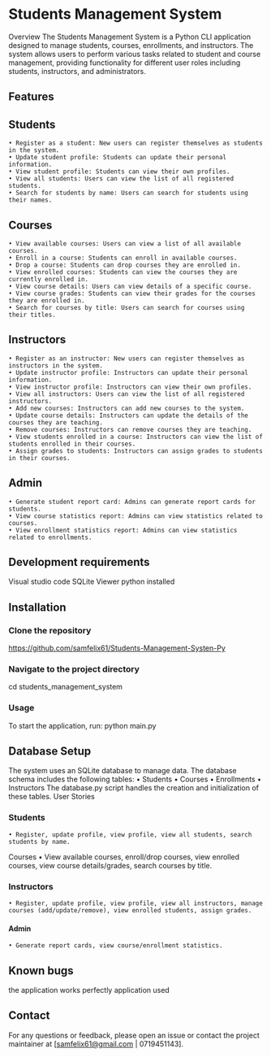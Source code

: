 # Students Management System

Overview
The Students Management System is a Python CLI application designed to manage students, courses, enrollments, and instructors. The system allows users to perform various tasks related to student and course management, providing functionality for different user roles including students, instructors, and administrators.

## Features

## Students

    • Register as a student: New users can register themselves as students in the system.
    • Update student profile: Students can update their personal information.
    • View student profile: Students can view their own profiles.
    • View all students: Users can view the list of all registered students.
    • Search for students by name: Users can search for students using their names.

## Courses

    • View available courses: Users can view a list of all available courses.
    • Enroll in a course: Students can enroll in available courses.
    • Drop a course: Students can drop courses they are enrolled in.
    • View enrolled courses: Students can view the courses they are currently enrolled in.
    • View course details: Users can view details of a specific course.
    • View course grades: Students can view their grades for the courses they are enrolled in.
    • Search for courses by title: Users can search for courses using their titles.

## Instructors

    • Register as an instructor: New users can register themselves as instructors in the system.
    • Update instructor profile: Instructors can update their personal information.
    • View instructor profile: Instructors can view their own profiles.
    • View all instructors: Users can view the list of all registered instructors.
    • Add new courses: Instructors can add new courses to the system.
    • Update course details: Instructors can update the details of the courses they are teaching.
    • Remove courses: Instructors can remove courses they are teaching.
    • View students enrolled in a course: Instructors can view the list of students enrolled in their courses.
    • Assign grades to students: Instructors can assign grades to students in their courses.

## Admin

    • Generate student report card: Admins can generate report cards for students.
    • View course statistics report: Admins can view statistics related to courses.
    • View enrollment statistics report: Admins can view statistics related to enrollments.

## Development requirements

Visual studio code
SQLite Viewer
python installed

## Installation

### Clone the repository

<https://github.com/samfelix61/Students-Management-Systen-Py>

### Navigate to the project directory

cd students_management_system

### Usage

To start the application, run:
python main.py

## Database Setup

The system uses an SQLite database to manage data. The database schema includes the following tables:
    • Students
    • Courses
    • Enrollments
    • Instructors
The database.py script handles the creation and initialization of these tables.
User Stories

### Students

    • Register, update profile, view profile, view all students, search students by name.
Courses
    • View available courses, enroll/drop courses, view enrolled courses, view course details/grades, search courses by title.

### Instructors

    • Register, update profile, view profile, view all instructors, manage courses (add/update/remove), view enrolled students, assign grades.

#### Admin

    • Generate report cards, view course/enrollment statistics.

## Known bugs

the application works perfectly application used

## Contact

For any questions or feedback, please open an issue or contact the project maintainer at [samfelix61@gmail.com   | 0719451143].
